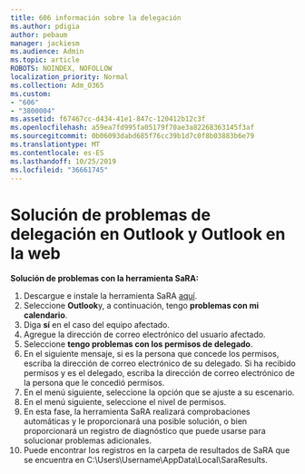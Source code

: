 ```yaml
---
title: 606 información sobre la delegación
ms.author: pdigia
author: pebaum
manager: jackiesm
ms.audience: Admin
ms.topic: article
ROBOTS: NOINDEX, NOFOLLOW
localization_priority: Normal
ms.collection: Adm_O365
ms.custom:
- "606"
- "3800004"
ms.assetid: f67467cc-d434-41e1-847c-120412b12c3f
ms.openlocfilehash: a59ea7fd995fa05179f70ae3a82268363145f3af
ms.sourcegitcommit: 0b06093dabd685f76cc39b1d7c0f8b03883b6e79
ms.translationtype: MT
ms.contentlocale: es-ES
ms.lasthandoff: 10/25/2019
ms.locfileid: "36661745"
---
```

# <a name="troubleshooting-delegation-in-outlook-and-outlook-on-the-web"></a>Solución de problemas de delegación en Outlook y Outlook en la web

**Solución de problemas con la herramienta SaRA:**

1. Descargue e instale la herramienta SaRA [aquí](https://aka.ms/SaRA-SkypeForBusinessSignIn).
1. Seleccione **Outlook**y, a continuación, tengo **problemas con mi calendario**.
1. Diga **sí** en el caso del equipo afectado.
1. Agregue la dirección de correo electrónico del usuario afectado.
1. Seleccione **tengo problemas con los permisos de delegado**.
1. En el siguiente mensaje, si es la persona que concede los permisos, escriba la dirección de correo electrónico de su delegado. Si ha recibido permisos y es el delegado, escriba la dirección de correo electrónico de la persona que le concedió permisos.
1. En el menú siguiente, seleccione la opción que se ajuste a su escenario.
1. En el menú siguiente, seleccione el nivel de permisos.
1. En esta fase, la herramienta SaRA realizará comprobaciones automáticas y le proporcionará una posible solución, o bien proporcionará un registro de diagnóstico que puede usarse para solucionar problemas adicionales.
1. Puede encontrar los registros en la carpeta de resultados de SaRA que se encuentra en C:\Users\Username\AppData\Local\SaraResults.
